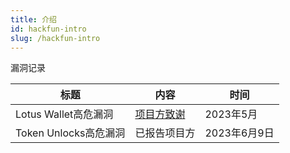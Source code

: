 ```yaml
---
title: 介绍
id: hackfun-intro
slug: /hackfun-intro
---
```


漏洞记录

| 标题 | 内容 | 时间 |
|-|-|-|
| Lotus Wallet高危漏洞 | [项目方致谢](../../../img/hackfun/vul/1.png) | 2023年5月   |
| Token Unlocks高危漏洞 | 已报告项目方 | 2023年6月9日   |
